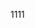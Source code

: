 1111
<script src="jQuery.js"></script>
  <script>
    $(function(){
    $("#CurrentDiary").load("https://manofpeace1.github.io/manofdiary/diaries/2018.html");
    });
  </script>
  <!--<div id="CurrentDiary"></div>-->
